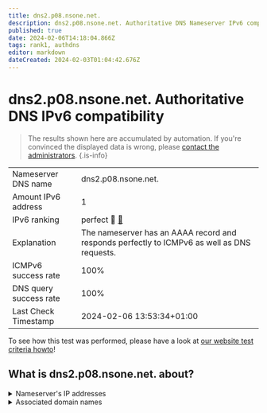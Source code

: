 ```yaml
---
title: dns2.p08.nsone.net.
description: dns2.p08.nsone.net. Authoritative DNS Nameserver IPv6 compatibility
published: true
date: 2024-02-06T14:18:04.866Z
tags: rank1, authdns
editor: markdown
dateCreated: 2024-02-03T01:04:42.676Z
---
```


# dns2.p08.nsone.net. Authoritative DNS IPv6 compatibility

> The results shown here are accumulated by automation. If you're convinced the displayed data is wrong, please [contact the administrators](/howto/chat). 
{.is-info}




|   |   |
| - | - |
| Nameserver DNS name | dns2.p08.nsone.net.
| Amount IPv6 address | 1
| IPv6 ranking | perfect :1st_place_medal: [🔗](/howto/ranking) |
| Explanation | The nameserver has an AAAA record and responds perfectly to ICMPv6 as well as DNS requests. |
| ICMPv6 success rate | 100%|
| DNS query success rate | 100% |
| Last Check Timestamp | 2024-02-06 13:53:34+01:00 |

To see how this test was performed, please have a look at [our website test criteria howto](/howto/testcriteria/authdns)!


## What is dns2.p08.nsone.net. about?




<details>
<summary>Nameserver's IP addresses</summary>

2a00:edc0:6259:7:8::2

</details>



<details>
<summary>Associated domain names</summary>

github.com

www.amerisourcebergen.com

</details>
